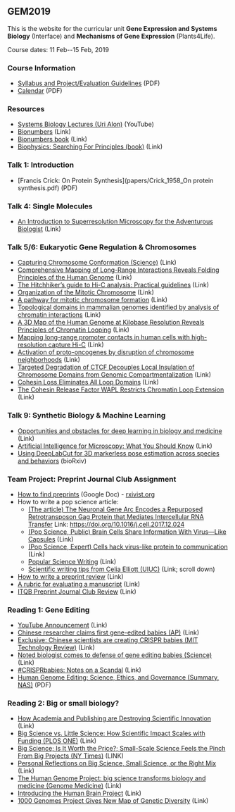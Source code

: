 ## GEM2019

This is the website for the curricular unit **Gene Expression and Systems Biology** (Interface) and **Mechanisms of Gene Expression** (Plants4Life).

Course dates: 11 Feb--15 Feb, 2019

### Course Information

* [Syllabus and Project/Evaluation Guidelines](2019_syllabus.pdf) (PDF)
* [Calendar](2019_calendar.pdf) (PDF)

### Resources

* [Systems Biology Lectures (Uri Alon)](https://www.youtube.com/watch?v=Z__BHVFP0Lk) (YouTube)
* [Bionumbers](http://bionumbers.hms.harvard.edu/) (Link)
* [Bionumbers book](http://book.bionumbers.org/) (Link)
* [Biophysics: Searching For Principles (book)](https://sites.google.com/site/biophysicsbook/) (Link)

### Talk 1: Introduction

* [Francis Crick: On Protein Synthesis](papers/Crick_1958_On protein synthesis.pdf) (PDF)

### Talk 4: Single Molecules

* [An Introduction to Superresolution Microscopy for the Adventurous Biologist](https://iopscience.iop.org/article/10.1088/2050-6120/aaae0c/meta) (Link)

### Talk 5/6: Eukaryotic Gene Regulation & Chromosomes

* [Capturing Chromosome Conformation (Science)](https://doi.org/10.1126/science.1067799) (Link)
* [Comprehensive Mapping of Long-Range Interactions Reveals Folding Principles of the Human Genome](https://doi.org/10.1126/science.1181369) (Link)
* [The Hitchhiker’s guide to Hi-C analysis: Practical guidelines](https://doi.org/10.1016/j.ymeth.2014.10.031) (Link)
* [Organization of the Mitotic Chromosome](http://science.sciencemag.org/content/342/6161/948) (Link)
* [A pathway for mitotic chromosome formation](https://doi.org/10.1126/science.aao6135) (Link)
* [Topological domains in mammalian genomes identified by analysis of chromatin interactions](https://doi.org/10.1038/nature11082) (Link)
* [A 3D Map of the Human Genome at Kilobase Resolution Reveals Principles of Chromatin Looping](https://doi.org/10.1016/j.cell.2014.11.021) (Link)
* [Mapping long-range promoter contacts in human cells with high-resolution capture Hi-C](http://doi.org/10.1038/ng.3286) (Link)
* [Activation of proto-oncogenes by disruption of chromosome neighborhoods](https://doi.org/10.1126/science.aad9024) (Link)
* [Targeted Degradation of CTCF Decouples Local Insulation of Chromosome Domains from Genomic Compartmentalization](https://doi.org/10.1016/j.cell.2017.05.004) (Link)
* [Cohesin Loss Eliminates All Loop Domains](https://doi.org/10.1016/j.cell.2017.09.026) (Link)
* [The Cohesin Release Factor WAPL Restricts Chromatin Loop Extension](https://doi.org/10.1016/j.cell.2017.04.013) (Link)

### Talk 9: Synthetic Biology & Machine Learning

* [Opportunities and obstacles for deep learning in biology and medicine](https://royalsocietypublishing.org/doi/10.1098/rsif.2017.0387) (Link)
* [Artificial Intelligence for Microscopy: What You Should Know](https://www.preprints.org/manuscript/201902.0004/v1) (Link)
* [Using DeepLabCut for 3D markerless pose estimation across species and behaviors](https://www.biorxiv.org/content/10.1101/476531v1) (bioRxiv)

### Team Project: Preprint Journal Club Assignment

* [How to find preprints](https://docs.google.com/document/d/1VkAe4OwQ_X2m7Yw9rptviw_23QgHf3JzKV60aY4MY3g/edit?usp=sharing) (Google Doc) - [rxivist.org](https://rxivist.org/)
* How to write a pop science article:
	* [(The article) The Neuronal Gene Arc Encodes a Repurposed Retrotransposon Gag Protein that Mediates Intercellular RNA Transfer](http://www.cell.com/cell/fulltext/S0092-8674(17)31504-0) Link: https://doi.org/10.1016/j.cell.2017.12.024	
	* [(Pop Science, Public) Brain Cells Share Information With Virus—Like Capsules](https://www.theatlantic.com/science/archive/2018/01/brain-cells-can-share-information-using-a-gene-that-came-from-viruses/550403/) (Link)
	* [(Pop Science, Expert) Cells hack virus-like protein to communication](https://www.nature.com/articles/d41586-018-00492-w) (Link)
	* [Popular Science Writing](http://awelu.srv.lu.se/genres-and-text-types/writing-in-academic-genres/popular-science-writing/) (Link)
	* [Scientific writing tips from Celia Elliott (UIUC)](https://physics.illinois.edu/people/directory/profile/cmelliot) (Link; scroll down)
* [How to write a preprint review](https://www.authorea.com/users/164141/articles/200820-prereview-guidelines-how-to-write-a-preprint-review) (Link)
* [A rubric for evaluating a manuscript](paper_rubric.pdf) (Link)
* [ITQB Preprint Journal Club Review](https://www.authorea.com/users/172741/articles/210868-itqb-preprint-journal-club-9-nov-2017) (Link)

### Reading 1: Gene Editing

* [YouTube Announcement](https://www.youtube.com/watch?v=th0vnOmFltc) (Link)
* [Chinese researcher claims first gene-edited babies (AP)](https://www.apnews.com/4997bb7aa36c45449b488e19ac83e86d) (Link)
* [Exclusive: Chinese scientists are creating CRISPR babies (MIT Technology Review)](https://www.technologyreview.com/s/612458/exclusive-chinese-scientists-are-creating-crispr-babies/) (Link)
* [Noted biologist comes to defense of gene editing babies (Science)](http://www.sciencemag.org/news/2018/11/i-feel-obligation-be-balanced-noted-biologist-comes-defense-gene-editing-babies) (Link)
* [#CRISPRbabies: Notes on a Scandal](https://www.liebertpub.com/doi/10.1089/crispr.2018.29039.spr) (Link)
* [Human Genome Editing: Science, Ethics, and Governance (Summary, NAS)](papers/gene_editing_summary.pdf) (PDF)

### Reading 2: Big or small biology?

* [How Academia and Publishing are Destroying Scientific Innovation](http://kingsreview.co.uk/articles/how-academia-and-publishing-are-destroying-scientific-innovation-a-conversation-with-sydney-brenner/) (Link)
* [Big Science vs. Little Science: How Scientific Impact Scales with Funding (PLOS ONE)](https://journals.plos.org/plosone/article?id=10.1371/journal.pone.0065263) (Link)
* [Big Science; Is It Worth the Price?; Small-Scale Science Feels the Pinch From Big Projects (NY Times)](https://www.nytimes.com/1990/09/04/science/big-science-it-worth-price-small-scale-science-feels-pinch-big-projects.html) (LINK)
* [Personal Reflections on Big Science, Small Science, or the Right Mix](https://www.ncbi.nlm.nih.gov/pmc/articles/PMC4006109/) (Link)
* [The Human Genome Project: big science transforms biology and medicine (Genome Medicine)](https://genomemedicine.biomedcentral.com/articles/10.1186/gm483) (Link)
* [Introducing the Human Brain Project](https://www.sciencedirect.com/science/article/pii/S1877050911006806) (Link)
* [1000 Genomes Project Gives New Map of Genetic Diversity](http://science.sciencemag.org/content/330/6004/574) (Link)
